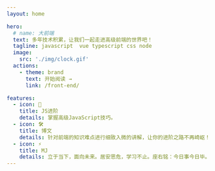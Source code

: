 ```yaml
---
layout: home

hero:
  # name: 大前端
  text: 多年技术积累，让我们一起走进高级前端的世界吧！
  tagline: javascript  vue typescript css node
  image:
    src: './img/clock.gif'
  actions:
    - theme: brand
      text: 开始阅读 →
      link: /front-end/

features:
  - icon: 🖖
    title: JS进阶
    details: 掌握高级JavaScript技巧。
  - icon: 🛠️
    title: 博文
    details: 针对前端的知识难点进行细致入微的讲解，让你的进阶之路不再崎岖！
  - icon: ⚡️
    title: MJ
    details: 立于当下，面向未来。居安思危，学习不止。座右铭：今日事今日毕。
---
```

